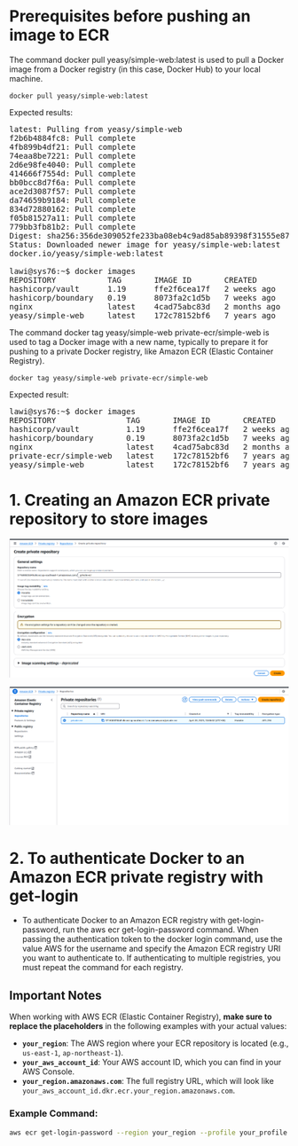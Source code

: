 # Prerequisites before pushing an image to ECR

The command docker pull yeasy/simple-web:latest is used to pull a Docker image from a Docker registry (in this case, Docker Hub) to your local machine. 
```
docker pull yeasy/simple-web:latest
```
Expected results:
<pre>latest: Pulling from yeasy/simple-web
f2b6b4884fc8: Pull complete 
4fb899b4df21: Pull complete 
74eaa8be7221: Pull complete 
2d6e98fe4040: Pull complete 
414666f7554d: Pull complete 
bb0bcc8d7f6a: Pull complete 
ace2d3087f57: Pull complete 
da74659b9184: Pull complete 
834d72880162: Pull complete 
f05b81527a11: Pull complete 
779bb3fb81b2: Pull complete 
Digest: sha256:356de309052fe233ba08eb4c9ad85ab89398f31555e8777326d57307ac913727
Status: Downloaded newer image for yeasy/simple-web:latest
docker.io/yeasy/simple-web:latest

lawi@sys76:~$ docker images
REPOSITORY           TAG       IMAGE ID       CREATED        SIZE
hashicorp/vault      1.19      ffe2f6cea17f   2 weeks ago    503MB
hashicorp/boundary   0.19      8073fa2c1d5b   7 weeks ago    252MB
nginx                latest    4cad75abc83d   2 months ago   192MB
yeasy/simple-web     latest    172c78152bf6   7 years ago    679MB
</pre>
The command docker tag yeasy/simple-web private-ecr/simple-web is used to tag a Docker image with a new name, typically to prepare it for pushing to a private Docker registry, like Amazon ECR (Elastic Container Registry).
```
docker tag yeasy/simple-web private-ecr/simple-web
```
Expected result:
<pre>lawi@sys76:~$ docker images
REPOSITORY               TAG       IMAGE ID       CREATED        SIZE
hashicorp/vault          1.19      ffe2f6cea17f   2 weeks ago    503MB
hashicorp/boundary       0.19      8073fa2c1d5b   7 weeks ago    252MB
nginx                    latest    4cad75abc83d   2 months ago   192MB
private-ecr/simple-web   latest    172c78152bf6   7 years ago    679MB
yeasy/simple-web         latest    172c78152bf6   7 years ago    679MB
</pre>

# 1. Creating an Amazon ECR private repository to store images

![image alt](https://github.com/minlawi/aws-ecr-private/blob/2499f526a9b43b0aeeee7edab33703dd4d019dcd/Screenshot%20from%202025-04-20%2010-05-54.png)

![image lat](https://github.com/minlawi/aws-ecr-private/blob/280fcf865986e08fae5c9e4ee1233cac9c735398/Screenshot%20from%202025-04-20%2010-09-39.png)

# 2. To authenticate Docker to an Amazon ECR private registry with get-login
* To authenticate Docker to an Amazon ECR registry with get-login-password, run the aws ecr get-login-password command. When passing the authentication token to the docker login command, use the value AWS for the username and specify the Amazon ECR registry URI you want to authenticate to. If authenticating to multiple registries, you must repeat the command for each registry.

## Important Notes

When working with AWS ECR (Elastic Container Registry), **make sure to replace the placeholders** in the following examples with your actual values:

- **`your_region`**: The AWS region where your ECR repository is located (e.g., `us-east-1`, `ap-northeast-1`).
- **`your_aws_account_id`**: Your AWS account ID, which you can find in your AWS Console.
- **`your_region.amazonaws.com`**: The full registry URL, which will look like `your_aws_account_id.dkr.ecr.your_region.amazonaws.com`.

### Example Command:

```bash
aws ecr get-login-password --region your_region --profile your_profile | docker login --username AWS --password-stdin your_aws_account_id.dkr.ecr.your_region.amazonaws.com
